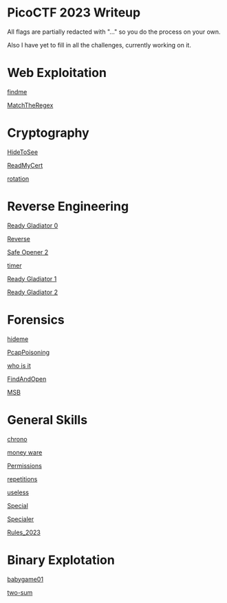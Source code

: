 # PicoCTF 2023 Writeup

All flags are partially redacted with "..." so you do the process on your own. 

Also I have yet to fill in all the challenges, currently working on it.

# Web Exploitation

[findme](https://github.com/noamgariani11/PicoCTF-2023-Writeup/tree/main/Web%20Explotation/findme/findme.md)

[MatchTheRegex](https://github.com/noamgariani11/PicoCTF-2023-Writeup/tree/main/Web%20Explotation/MatchTheRegex/MatchTheRegex.md)

# Cryptography

[HideToSee](https://github.com/noamgariani11/PicoCTF-2023-Writeup/tree/main/Cryptography/HideToSee/HideToSee.md)

[ReadMyCert](https://github.com/noamgariani11/PicoCTF-2023-Writeup/blob/main/Cryptography/ReadMyCert/ReadMyCert.md)

[rotation](https://github.com/noamgariani11/PicoCTF-2023-Writeup/tree/main/Cryptography/rotation/rotation.md)

# Reverse Engineering

[Ready Gladiator 0](https://github.com/noamgariani11/PicoCTF-2023-Writeup/tree/main/Reverse%20Engineering/Ready%20Gladiator%200/ReadyGladiator0.md)

[Reverse](https://github.com/noamgariani11/PicoCTF-2023-Writeup/tree/main/Reverse%20Engineering/Reverse/Reverse.md)

[Safe Opener 2](https://github.com/noamgariani11/PicoCTF-2023-Writeup/tree/main/Reverse%20Engineering/Safe%20Opener%202/SafeOpener2.md)

[timer](https://github.com/noamgariani11/PicoCTF-2023-Writeup/tree/main/Reverse%20Engineering/timer/timer.md)

<!--- [Virtual Machine 0](https://github.com/noamgariani11/PicoCTF-2023-Writeup/tree/main/Reverse%20Engineering/Virtual%20Machine%200/VirtualMachine0.md) --->

<!--- [No way out](https://github.com/noamgariani11/PicoCTF-2023-Writeup/tree/main/Reverse%20Engineering/No%20way%20out/NoWayOut.md) --->

[Ready Gladiator 1](https://github.com/noamgariani11/PicoCTF-2023-Writeup/tree/main/Reverse%20Engineering/Ready%20Gladiator%201/ReadyGladiator1.md)

<!--- [Virtual Machine 1](https://github.com/noamgariani11/PicoCTF-2023-Writeup/tree/main/Reverse%20Engineering/Virtual%20Machine%201) --->

[Ready Gladiator 2](https://github.com/noamgariani11/PicoCTF-2023-Writeup/tree/main/Reverse%20Engineering/Ready%20Gladiator%202)

# Forensics

[hideme](https://github.com/noamgariani11/PicoCTF-2023-Writeup/tree/main/Forensics/hideme/hideme.md)

[PcapPoisoning](https://github.com/noamgariani11/PicoCTF-2023-Writeup/tree/main/Forensics/PcapPoisoning/PcapPoisoning.md)

[who is it](https://github.com/noamgariani11/PicoCTF-2023-Writeup/tree/main/Forensics/who%20is%20it/who_is_it.md)

[FindAndOpen](https://github.com/noamgariani11/PicoCTF-2023-Writeup/tree/main/Forensics/FindAndOpen/FindAndOpen.md)

[MSB](https://github.com/noamgariani11/PicoCTF-2023-Writeup/tree/main/Forensics/MSB/MSB.md)

<!--- [Invisible WORDs](https://github.com/noamgariani11/PicoCTF-2023-Writeup/tree/main/Forensics/Invisible%20WORDs) --->

<!--- [UnforgottenBits](https://github.com/noamgariani11/PicoCTF-2023-Writeup/tree/main/Forensics/UnforgottenBits) --->

# General Skills

[chrono](https://github.com/noamgariani11/PicoCTF-2023-Writeup/tree/main/General%20Skills/chrono/chrono.md)

[money ware](https://github.com/noamgariani11/PicoCTF-2023-Writeup/tree/main/General%20Skills/money-ware/money-ware.md)

[Permissions](https://github.com/noamgariani11/PicoCTF-2023-Writeup/tree/main/General%20Skills/Permissions/Permissions.md)

[repetitions](https://github.com/noamgariani11/PicoCTF-2023-Writeup/tree/main/General%20Skills/repetitions/repetitions.md)

[useless](https://github.com/noamgariani11/PicoCTF-2023-Writeup/tree/main/General%20Skills/useless/useless.md)

[Special](https://github.com/noamgariani11/PicoCTF-2023-Writeup/tree/main/General%20Skills/Special/Special.md)

[Specialer](https://github.com/noamgariani11/PicoCTF-2023-Writeup/tree/main/General%20Skills/Specialer/Specialer.md)

[Rules_2023](https://github.com/noamgariani11/PicoCTF-2023-Writeup/blob/main/General%20Skills/Rules_2023/Rules_2023.md)

# Binary Explotation

[babygame01](https://github.com/noamgariani11/PicoCTF-2023-Writeup/blob/main/Binary%20Explotation/babygame01/babygame01.md)

[two-sum](https://github.com/noamgariani11/PicoCTF-2023-Writeup/blob/main/Binary%20Explotation/two-sum/two-sum.md)
